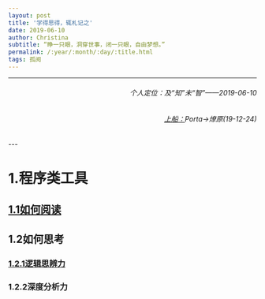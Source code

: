 ```yaml
---
layout: post
title: '学得思得，辄札记之'
date: 2019-06-10
author: Christina
subtitle: “睁一只眼，洞穿世事，闭一只眼，自由梦想。”
permalink: /:year/:month/:day/:title.html
tags: 孤阅
---
```


---
<h6 style="text-align:right">个人定位：及“知”未“智”——2019-06-10</h6>
<h6 style="text-align:right"><a href="https://www.lonelyreader.com">上船：</a>Porta→燎原(19-12-24)</h6>
---

# 1.程序类工具

## [1.1如何阅读](https://hyahui.com/howtoread.html)

## 1.2如何思考

### [1.2.1逻辑思辨力](https://hyahui.com/logicalthinking.html)

### 1.2.2深度分析力